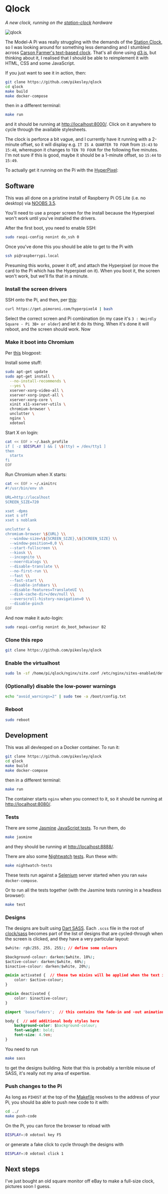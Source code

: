 # Qlock

_A new clock, running on the [station-clock](https://github.com/pikesley/station-clock) hardware_

![qlock](assets/images/qlock.png)

The Model-A Pi was really struggling with the demands of the [Station Clock](https://github.com/pikesley/station-clock), so I was looking around for something less demanding and I stumbled across [Carson Farmer's text-based clock](http://bl.ocks.org/carsonfarmer/a60c1ffa72bf58934bbd). That's all done using [d3.js](https://d3js.org/), but thinking about it, I realised that I should be able to reimplement it with HTML, CSS and some JavaScript.

If you just want to see it in action, then:

```bash
git clone https://github.com/pikesley/qlock
cd qlock
make build
make docker-compose
```

then in a different terminal:

```bash
make run
```

and it should be running at [http://localhost:8000/](http://localhost:8000/). Click on it anywhere to cycle through the available stylesheets.

The clock is perforce a bit vague, and I currently have it running with a 2-minute offset, so it will display e.g. `IT IS A QUARTER TO FOUR` from `15:43` to `15:48`, whereupon it changes to `TEN TO FOUR` for the following five minutes. I'm not sure if this is good, maybe it should be a 1-minute offset, so `15:44` to `15:49`.

To actually get it running on the Pi with the [HyperPixel](https://shop.pimoroni.com/products/hyperpixel-4-square?variant=30138251444307):

## Software

This was all done on a pristine install of Raspberry Pi OS Lite (i.e. no desktop) via [NOOBS 3.5](https://www.raspberrypi.org/downloads/noobs/).

You'll need to use a proper screen for the install because the Hyperpixel won't work until you've installed the drivers.

After the first boot, you need to enable SSH:

```bash
sudo raspi-config nonint do_ssh 0
```

Once you've done this you should be able to get to the Pi with

```bash
ssh pi@raspberrypi.local
```

Presuming this works, power it off, and attach the Hyperpixel (or move the card to the Pi which has the Hyperpixel on it). When you boot it, the screen won't work, but we'll fix that in a minute.

### Install the screen drivers

SSH onto the Pi, and then, per [this](https://github.com/pimoroni/hyperpixel4):

```bash
curl https://get.pimoroni.com/hyperpixel4 | bash
```

Select the correct screen and Pi combination (in my case it's `3 : Weirdly Square - Pi 3B+ or older`) and let it do its thing. When it's done it will reboot, and the screen should work. Now

### Make it boot into Chromium

Per [this](https://blog.r0b.io/post/minimal-rpi-kiosk/) blogpost:

Install some stuff:

```bash
sudo apt-get update
sudo apt-get install \
  --no-install-recommends \
  --yes \
  xserver-xorg-video-all \
  xserver-xorg-input-all \
  xserver-xorg-core \
  xinit x11-xserver-utils \
  chromium-browser \
  unclutter \
  nginx \
  xdotool
```

Start X on login:

```bash
cat << EOF > ~/.bash_profile
if [ -z $DISPLAY ] && [ \$(tty) = /dev/tty1 ]
then
  startx
fi
EOF
```

Run Chromium when X starts:

```bash
cat << EOF > ~/.xinitrc
#!/usr/bin/env sh

URL=http://localhost
SCREEN_SIZE=720

xset -dpms
xset s off
xset s noblank

unclutter &
chromium-browser \${URL} \\
  --window-size=\${SCREEN_SIZE},\${SCREEN_SIZE} \\
  --window-position=0,0 \\
  --start-fullscreen \\
  --kiosk \\
  --incognito \\
  --noerrdialogs \\
  --disable-translate \\
  --no-first-run \\
  --fast \\
  --fast-start \\
  --disable-infobars \\
  --disable-features=TranslateUI \\
  --disk-cache-dir=/dev/null \\
  --overscroll-history-navigation=0 \\
  --disable-pinch
EOF
```

And now make it auto-login:

```bash
sudo raspi-config nonint do_boot_behaviour B2
```

### Clone this repo

```bash
git clone https://github.com/pikesley/qlock
```

### Enable the virtualhost

```bash
sudo ln -sf /home/pi/qlock/nginx/site.conf /etc/nginx/sites-enabled/default
```

### (Optionally) disable the low-power warnings

```bash
echo "avoid_warnings=2" | sudo tee -a /boot/config.txt
```

### Reboot

```bash
sudo reboot
```

## Development

This was all devleoped on a Docker container. To run it:

```bash
git clone https://github.com/pikesley/qlock
cd qlock
make build
make docker-compose
```

then in a different terminal:

```bash
make run
```

The container starts `nginx` when you connect to it, so it should be running at [http://localhost:8080/](http://localhost:8080/).

### Tests

There are some [Jasmine](https://jasmine.github.io/) [JavaScript tests](spec/javascripts). To run them, do

```bash
make jasmine
```

and they should be running at [http://localhost:8888/](http://localhost:8888/).

There are also some [Nightwatch](https://nightwatchjs.org/) [tests](spec/javascripts/nightwatch/qlock-tests.js). Run these with:

```bash
make nightwatch-tests
```

These tests run against a [Selenium](https://www.selenium.dev/) server started when you ran `make docker-compose`.

Or to run all the tests together (with the Jasmine tests running in a headless browser):

```bash
make test
```

### Designs

The designs are built using [Dart SASS](https://sass-lang.com/dart-sass). Each `.scss` file in the root of [clock/sass](clock/sass) becomes part of the list of designs that are cycled-through when the screen is clicked, and they have a very particular layout:

```css
$white: rgb(255, 255, 255); // define some colours

$background-colour: darken($white, 10%);
$active-colour: darken($white, 60%);
$inactive-colour: darken($white, 20%);

@mixin activated {  // these two mixins will be applied when the text is faded in or out
    color: $active-colour;
}

@mixin deactivated {
    color: $inactive-colour;
}

@import 'base/faders';  // this contains the fade-in and -out animations

body {  // add additional body styles here
    background-color: $background-colour;
    font-weight: bold;
    font-size: 4.9em;
}
```

You need to run

```bash
make sass
```

to get the designs building. Note that this is probably a terrible misuse of SASS, it's really not my area of expertise.

### Push changes to the Pi

As long as `PIHOST` at the top of the [Makefile](Makefile) resolves to the address of your Pi, you should ba able to push new code to it with:

```bash
cd ../
make push-code
```

On the Pi, you can force the browser to reload with

```bash
DISPLAY=:0 xdotool key F5
```

or generate a fake click to cycle through the designs with

```bash
DISPLAY=:0 xdotool click 1
```

## Next steps

I've just bought an old square monitor off eBay to make a full-size clock, pictures soon I guess.
